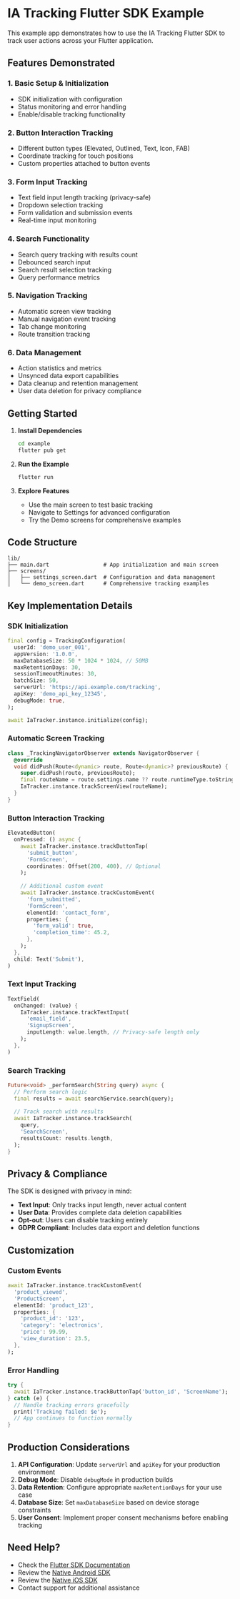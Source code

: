 # IA Tracking Flutter SDK Example

This example app demonstrates how to use the IA Tracking Flutter SDK to track user actions across your Flutter application.

## Features Demonstrated

### 1. Basic Setup & Initialization
- SDK initialization with configuration
- Status monitoring and error handling
- Enable/disable tracking functionality

### 2. Button Interaction Tracking
- Different button types (Elevated, Outlined, Text, Icon, FAB)
- Coordinate tracking for touch positions
- Custom properties attached to button events

### 3. Form Input Tracking
- Text field input length tracking (privacy-safe)
- Dropdown selection tracking
- Form validation and submission events
- Real-time input monitoring

### 4. Search Functionality
- Search query tracking with results count
- Debounced search input
- Search result selection tracking
- Query performance metrics

### 5. Navigation Tracking
- Automatic screen view tracking
- Manual navigation event tracking
- Tab change monitoring
- Route transition tracking

### 6. Data Management
- Action statistics and metrics
- Unsynced data export capabilities
- Data cleanup and retention management
- User data deletion for privacy compliance

## Getting Started

1. **Install Dependencies**
   ```bash
   cd example
   flutter pub get
   ```

2. **Run the Example**
   ```bash
   flutter run
   ```

3. **Explore Features**
   - Use the main screen to test basic tracking
   - Navigate to Settings for advanced configuration
   - Try the Demo screens for comprehensive examples

## Code Structure

```
lib/
├── main.dart                 # App initialization and main screen
├── screens/
│   ├── settings_screen.dart  # Configuration and data management
│   └── demo_screen.dart      # Comprehensive tracking examples
```

## Key Implementation Details

### SDK Initialization

```dart
final config = TrackingConfiguration(
  userId: 'demo_user_001',
  appVersion: '1.0.0',
  maxDatabaseSize: 50 * 1024 * 1024, // 50MB
  maxRetentionDays: 30,
  sessionTimeoutMinutes: 30,
  batchSize: 50,
  serverUrl: 'https://api.example.com/tracking',
  apiKey: 'demo_api_key_12345',
  debugMode: true,
);

await IaTracker.instance.initialize(config);
```

### Automatic Screen Tracking

```dart
class _TrackingNavigatorObserver extends NavigatorObserver {
  @override
  void didPush(Route<dynamic> route, Route<dynamic>? previousRoute) {
    super.didPush(route, previousRoute);
    final routeName = route.settings.name ?? route.runtimeType.toString();
    IaTracker.instance.trackScreenView(routeName);
  }
}
```

### Button Interaction Tracking

```dart
ElevatedButton(
  onPressed: () async {
    await IaTracker.instance.trackButtonTap(
      'submit_button',
      'FormScreen',
      coordinates: Offset(200, 400), // Optional
    );
    
    // Additional custom event
    await IaTracker.instance.trackCustomEvent(
      'form_submitted',
      'FormScreen',
      elementId: 'contact_form',
      properties: {
        'form_valid': true,
        'completion_time': 45.2,
      },
    );
  },
  child: Text('Submit'),
)
```

### Text Input Tracking

```dart
TextField(
  onChanged: (value) {
    IaTracker.instance.trackTextInput(
      'email_field',
      'SignupScreen',
      inputLength: value.length, // Privacy-safe length only
    );
  },
)
```

### Search Tracking

```dart
Future<void> _performSearch(String query) async {
  // Perform search logic
  final results = await searchService.search(query);
  
  // Track search with results
  await IaTracker.instance.trackSearch(
    query,
    'SearchScreen',
    resultsCount: results.length,
  );
}
```

## Privacy & Compliance

The SDK is designed with privacy in mind:

- **Text Input**: Only tracks input length, never actual content
- **User Data**: Provides complete data deletion capabilities
- **Opt-out**: Users can disable tracking entirely
- **GDPR Compliant**: Includes data export and deletion functions

## Customization

### Custom Events

```dart
await IaTracker.instance.trackCustomEvent(
  'product_viewed',
  'ProductScreen',
  elementId: 'product_123',
  properties: {
    'product_id': '123',
    'category': 'electronics',
    'price': 99.99,
    'view_duration': 23.5,
  },
);
```

### Error Handling

```dart
try {
  await IaTracker.instance.trackButtonTap('button_id', 'ScreenName');
} catch (e) {
  // Handle tracking errors gracefully
  print('Tracking failed: $e');
  // App continues to function normally
}
```

## Production Considerations

1. **API Configuration**: Update `serverUrl` and `apiKey` for your production environment
2. **Debug Mode**: Disable `debugMode` in production builds
3. **Data Retention**: Configure appropriate `maxRetentionDays` for your use case
4. **Database Size**: Set `maxDatabaseSize` based on device storage constraints
5. **User Consent**: Implement proper consent mechanisms before enabling tracking

## Need Help?

- Check the [Flutter SDK Documentation](../README.md)
- Review the [Native Android SDK](../../android-sdk/)
- Review the [Native iOS SDK](../../ios-sdk/)
- Contact support for additional assistance